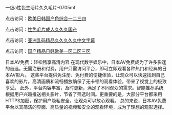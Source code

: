 一级a性色生活片久久毛片-0705mf

点击访问：<a href="https://gfd-5xg.pages.dev/">欧美日韩国产色综合一二三四</a>

点击访问：<a href="https://fdhf-454.pages.dev/">性色毛片成人久久久国产</a>

点击访问：<a href="https://bered.pages.dev/">亚洲乱码精品久久久久久中文字幕</a>

点击访问：<a href="https://rtj-3zo.pages.dev/">国产精品日韩欧美一区二区三区</a>

日本AV免费：轻松畅享高清内容
在现代数字娱乐中，日本AV免费成为了许多影迷的首选。无需注册和付费，用户只需访问平台，即可立即观看各种热门和经典的日本AV影片。
这些平台提供免注册、免付费的便捷体验，让观众可以快速找到自己喜欢的影片。高清画质和流畅播放确保了无卡顿的观看体验，带来了视觉上的极致享受。
此外，平台内容丰富，及时更新，满足了不同观众的需求。智能推荐系统根据用户兴趣推送相关影片，节省了筛选时间。更重要的是，大部分平台都采用HTTPS加密，保护用户隐私安全，让观众可以放心观看。
总的来说，日本AV免费平台以其简洁的界面、高质量的视频和安全的观看环境，成为了理想的观影选择。

<span style="display:none;">[Canonical link](）</span>


